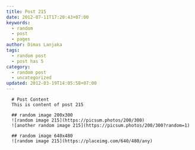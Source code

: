 ```yaml
---
title: Post 215
date: 2012-07-11T17:20:43+07:00
keywords:
  - random
  - post
  - pages
author: Dimas Lanjaka
tags:
  - random post
  - post has 5
category:
  - random post
  - uncategorized
updated: 2012-03-19T14:05:58+07:00
---
```


      # Post Content
      This is content of post 215

      ## random image 200x300
      ![random image 215](https://picsum.photos/200/300)
      ![another random image 215](https://picsum.photos/200/300?random=1)

      ## random image 640x480
      ![random image 215](https://placeimg.com/640/480/any)
      